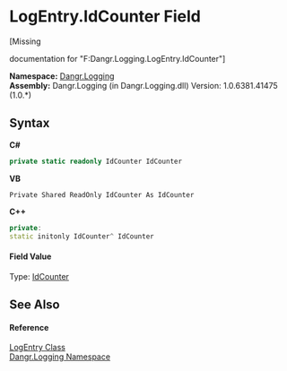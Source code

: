 # LogEntry.IdCounter Field
 

\[Missing <summary> documentation for "F:Dangr.Logging.LogEntry.IdCounter"\]

**Namespace:**&nbsp;<a href="N_Dangr_Logging">Dangr.Logging</a><br />**Assembly:**&nbsp;Dangr.Logging (in Dangr.Logging.dll) Version: 1.0.6381.41475 (1.0.*)

## Syntax

**C#**<br />
``` C#
private static readonly IdCounter IdCounter
```

**VB**<br />
``` VB
Private Shared ReadOnly IdCounter As IdCounter
```

**C++**<br />
``` C++
private:
static initonly IdCounter^ IdCounter
```


#### Field Value
Type: <a href="T_Dangr_Util_IdCounter">IdCounter</a>

## See Also


#### Reference
<a href="T_Dangr_Logging_LogEntry">LogEntry Class</a><br /><a href="N_Dangr_Logging">Dangr.Logging Namespace</a><br />